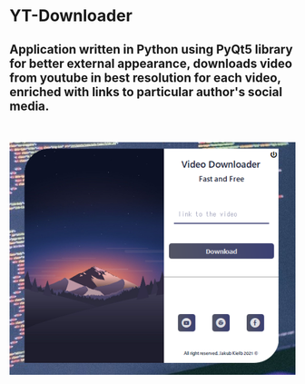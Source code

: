 # YT-Downloader




## Application written in Python using PyQt5 library for better external appearance, downloads video from youtube in best resolution for each video, enriched with links to particular author's social media.
\
\
![alt text](obraz_2022-01-05_163702.png)
